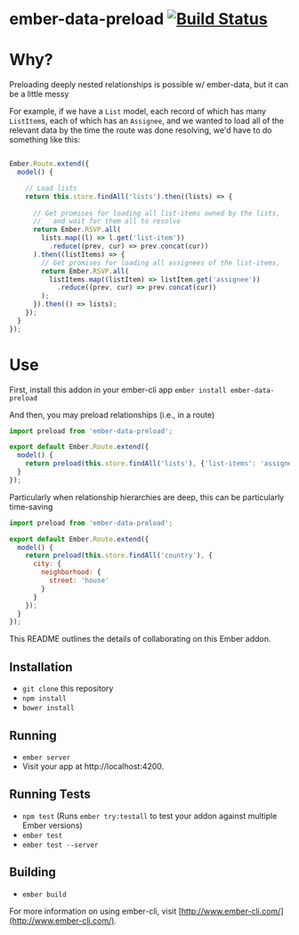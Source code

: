 # ember-data-preload [![Build Status](https://travis-ci.org/levanto-financial/ember-data-preload.svg?branch=master)](https://travis-ci.org/levanto-financial/ember-data-preload)

# Why?
Preloading deeply nested relationships is possible w/ ember-data, but it can be a little messy

For example, if we have a `List` model, each record of which has many `ListItem`s, each of which has an `Assignee`, and we wanted to load all of the relevant data by the time the route was done resolving, we'd have to do something like this:

```js

Ember.Route.extend({
  model() {

    // Load lists
    return this.store.findAll('lists').then((lists) => {
      
      // Get promises for loading all list-items owned by the lists,
      //   and wait for them all to resolve
      return Ember.RSVP.all(
        lists.map((l) => l.get('list-item'))
          .reduce((prev, cur) => prev.concat(cur))
      ).then((listItems) => {
        // Get promises for loading all assignees of the list-items,
        return Ember.RSVP.all(
          listItems.map((listItem) => listItem.get('assignee'))
            .reduce((prev, cur) => prev.concat(cur))
        );
      }).then(() => lists);
    });
  }
});

```

# Use

First, install this addon in your ember-cli app
`ember install ember-data-preload`

And then, you may preload relationships (i.e., in a route)

```js
import preload from 'ember-data-preload';

export default Ember.Route.extend({
  model() {
    return preload(this.store.findAll('lists'), {'list-items': 'assignees'});
  }
});

```


Particularly when relationship hierarchies are deep, this can be particularly time-saving

```js
import preload from 'ember-data-preload';

export default Ember.Route.extend({
  model() {
    return preload(this.store.findAll('country'), {
      city: {
        neighborhood: {
          street: 'house'
        }
      }
    });
  }
});

```

This README outlines the details of collaborating on this Ember addon.

## Installation

* `git clone` this repository
* `npm install`
* `bower install`

## Running

* `ember server`
* Visit your app at http://localhost:4200.

## Running Tests

* `npm test` (Runs `ember try:testall` to test your addon against multiple Ember versions)
* `ember test`
* `ember test --server`

## Building

* `ember build`

For more information on using ember-cli, visit [http://www.ember-cli.com/](http://www.ember-cli.com/).
